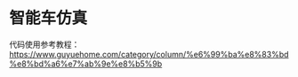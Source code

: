 # 智能车仿真
代码使用参考教程：https://www.guyuehome.com/category/column/%e6%99%ba%e8%83%bd%e8%bd%a6%e7%ab%9e%e8%b5%9b
